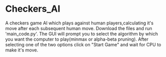 # Checkers_AI
A checkers game AI which plays against human players,calculating it's move after each subsequent human move.
Download the files and run 'main_code.py'. The GUI will prompt you to select the algorithm by which you want the computer to play(minmax or alpha-beta pruning). After selecting one of the two options click on "Start Game" and wait for CPU to make it's move.
